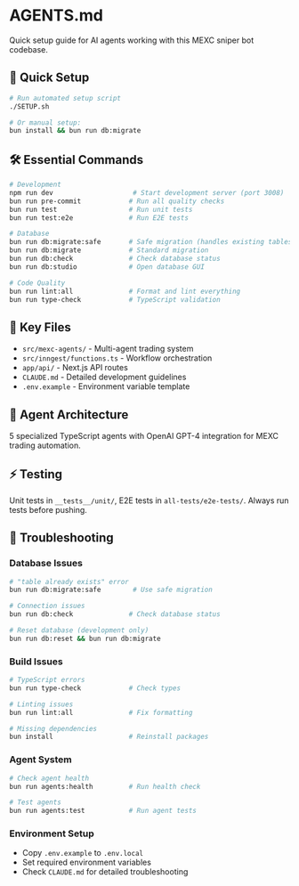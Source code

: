 # AGENTS.md

Quick setup guide for AI agents working with this MEXC sniper bot codebase.

## 🚀 Quick Setup
```bash
# Run automated setup script
./SETUP.sh

# Or manual setup:
bun install && bun run db:migrate
```

## 🛠️ Essential Commands
```bash
# Development
npm run dev                    # Start development server (port 3008)
bun run pre-commit            # Run all quality checks
bun run test                  # Run unit tests
bun run test:e2e              # Run E2E tests

# Database
bun run db:migrate:safe       # Safe migration (handles existing tables)
bun run db:migrate            # Standard migration
bun run db:check              # Check database status
bun run db:studio             # Open database GUI

# Code Quality
bun run lint:all              # Format and lint everything
bun run type-check            # TypeScript validation
```

## 📁 Key Files
- `src/mexc-agents/` - Multi-agent trading system
- `src/inngest/functions.ts` - Workflow orchestration
- `app/api/` - Next.js API routes
- `CLAUDE.md` - Detailed development guidelines
- `.env.example` - Environment variable template

## 🧠 Agent Architecture
5 specialized TypeScript agents with OpenAI GPT-4 integration for MEXC trading automation.

## ⚡ Testing
Unit tests in `__tests__/unit/`, E2E tests in `all-tests/e2e-tests/`. Always run tests before pushing.

## 🔧 Troubleshooting

### Database Issues
```bash
# "table already exists" error
bun run db:migrate:safe        # Use safe migration

# Connection issues  
bun run db:check              # Check database status

# Reset database (development only)
bun run db:reset && bun run db:migrate
```

### Build Issues
```bash
# TypeScript errors
bun run type-check            # Check types

# Linting issues
bun run lint:all              # Fix formatting

# Missing dependencies
bun install                   # Reinstall packages
```

### Agent System
```bash
# Check agent health
bun run agents:health         # Run health check

# Test agents
bun run agents:test           # Run agent tests
```

### Environment Setup
- Copy `.env.example` to `.env.local`
- Set required environment variables
- Check `CLAUDE.md` for detailed troubleshooting
